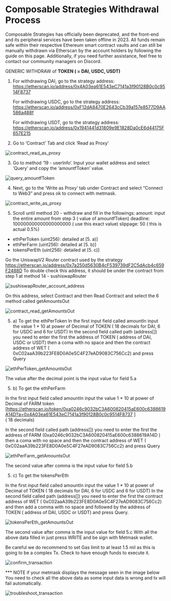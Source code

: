 # Composable Strategies Withdrawal Process

Composable Strategies has officially been deprecated, 
and the front-end and its peripheral services have been taken offline in 2023. 
All funds remain safe within their respective Ethereum smart contract vaults and can still be manually withdrawn
via Etherscan by the account holders by following the guide on this page. 
Additionally, if you need further assistance, feel free to contact our community managers on Discord.

GENERIC WITHDRAW of **TOKEN  ( = DAI, USDC, USDT)**

1. For withdrawing DAI, go to the strategy address: 
https://etherscan.io/address/0x4A03ea61E543eC7141a3f90128B0c0c9514F8737

    For withdrawing USDC, go to the strategy address: 
https://etherscan.io/address/0xF12dA8470E2643cCb39a157e8577D9AA586a488f

    For withdrawing USDT, go to the strategy address:  
https://etherscan.io/address/0x1941441d31809e9E1828Da0cE6d44175F657E215 

2. Go to ‘Contract’ Tab and click ‘Read as Proxy’ 

![contract_read_as_proxy](images-composable-strategies-withdrawal-guide/contract-read-as-proxy.png)

3. Go to method ‘19 - userInfo’. Input your wallet address and select ‘Query’ and copy the ‘amountfToken’ value.

![query_amountfToken](images-composable-strategies-withdrawal-guide/query-amountfToken.png)

4. Next, go to the ‘Write as Proxy’ tab under Contract and select “Connect to Web3” and press ok to connect with metmask.

![contract_write_as_proxy](images-composable-strategies-withdrawal-guide/contract-write-as-proxy.png)

5. Scroll until method 20 - withdraw and fill in the followings:
amount: input the entire amount from step 3 ( value of amountfToken)
deadline: 100000000000000000000    ( use this exact value)
slippage: 50 ( this is actual 0.5%)

- ethPerToken (uint256): detailed at [5. a)]
- ethPerFarm (uint256): detailed at [5. b)]
- tokensPerEth (uint256): detailed at [5. c)]

Go the UniswapV2 Router contract used by the strategy 
https://etherscan.io/address/0x7a250d5630B4cF539739dF2C5dAcb4c659F2488D
To double check this address, it should be under the contract from step 1 at method 14 - sushiswapRouter 

![sushiswapRouter_account_address](images-composable-strategies-withdrawal-guide/sushiswapRouter-account-address.png)

On this address, select Contract and then Read Contract and select the 6 method called getAmountsOut

![contract_read_getAmountsOut](images-composable-strategies-withdrawal-guide/contract-read-getAmountsOut.png)

5. a) To get the ethPerToken
   In the first input field called amountIn input the value 1 * 10 at power of Decimal of TOKEN
   ( 18 decimals for DAI, 6 for USDC and 6 for USDT)
   In the second field called path (address[]) you need to enter the first the address of TOKEN
   ( address of DAI, USDC or USDT) then a coma with no space and then the contract address of WET
   ( 0xC02aaA39b223FE8D0A0e5C4F27eAD9083C756Cc2) and press Query

![ethPerToken_getAmountsOut](images-composable-strategies-withdrawal-guide/ethPerToken-getAmountsOut.png)

The value after the decimal point is the input value for field 5.a

5. b) To get the ethPerFarm

In the first input field called amountIn input the value 1 * 10 at power of Decimal of FARM token 
[https://etherscan.io/token/0xa0246c9032bC3A600820415aE600c6388619A14D?a=0x4A03ea61E543eC7141a3f90128B0c0c9514F8737 ]  
( 18 decimals)

In the second field called path (address[]) you need to enter the first the address of FARM 
(0xa0246c9032bC3A600820415aE600c6388619A14D ) then a coma with no space and then the contract address of WET 
( 0xC02aaA39b223FE8D0A0e5C4F27eAD9083C756Cc2) and press Query

![ethPerFarm_getAmountsOut](images-composable-strategies-withdrawal-guide/ethPerFarm-getAmountsOut.png)

The second value after comma is the input value for field 5.b

5. c) To get the tokensPerEth

In the first input field called amountIn input the value 1 * 10 at power of Decimal of TOKEN 
( 18 decimals for DAI, 6 for USDC and 6 for USDT)
In the second field called path (address[]) you need to enter the first the contract address of WET 
( 0xC02aaA39b223FE8D0A0e5C4F27eAD9083C756Cc2) and then add a comma with no space and followed by the address of TOKEN 
( address of DAI, USDC or USDT) and press Query.

![tokensPerEth_getAmountsOut](images-composable-strategies-withdrawal-guide/tokensPerEth-getAmountsOut.png)

The second value after comma is the input value for field 5.c
With all the above data filled in just press WRITE and be sign with Metmask wallet.  

Be careful we do recommend to set Gas limit to at least 1.5 mil as this is going to be a complex Tx.
Check to have enough funds to execute it.

![confirm_transaction](images-composable-strategies-withdrawal-guide/confirm-transaction.png)

*** NOTE if your metmask displays the message seen in the image below
You need to check all the above data as some input data is wrong and tx will fail automatically. 

![troubleshoot_transaction](images-composable-strategies-withdrawal-guide/troubleshoot-transaction.png)
